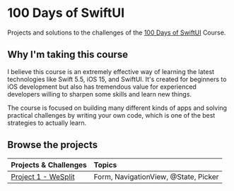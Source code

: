 # 100 Days of SwiftUI

Projects and solutions to the challenges of the [100 Days of SwiftUI](https://www.hackingwithswift.com/100/swiftui) Course.

## Why I'm taking this course

I believe this course is an extremely effective way of learning the latest technologies like Swift 5.5, iOS 15, and SwiftUI. It's created for beginners to iOS development but also has tremendous value for experienced developers willing to sharpen some skills and learn new things.

The course is focused on building many different kinds of apps and solving practical challenges by writing your own code, which is one of the best strategies to actually learn.

## Browse the projects

| Projects & Challenges                        | Topics                               |
|:-------------------------------------------- |:------------------------------------ |
| [Project 1 - WeSplit](/01_Project_1/WeSplit) | Form, NavigationView, @State, Picker |
